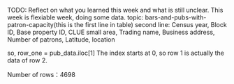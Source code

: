 TODO: Reflect on what you learned this week and what is still unclear.
This week is flexiable week, doing some data. 
topic: bars-and-pubs-with-patron-capacity(this is the first line in table)
second line: Census year, Block ID, Base property ID, CLUE small area, Trading name, Business address, Number of patrons, Latitude, location

so, row_one = pub_data.iloc[1]
The index starts at 0, so row 1 is actually the data of row 2.

Number of rows：4698

